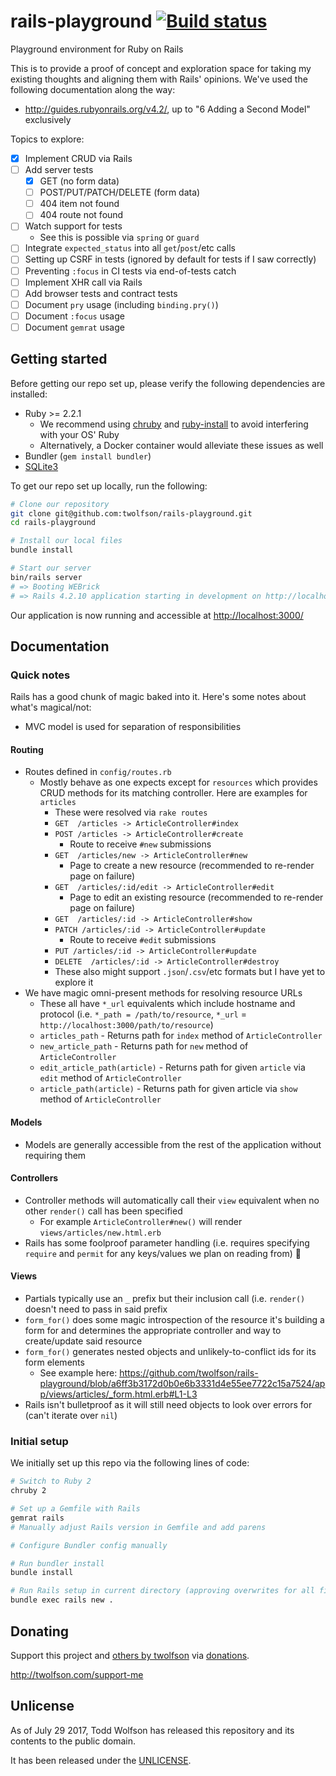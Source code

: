 # rails-playground [![Build status](https://travis-ci.org/twolfson/rails-playground.svg?branch=master)](https://travis-ci.org/twolfson/rails-playground)
Playground environment for Ruby on Rails

This is to provide a proof of concept and exploration space for taking my existing thoughts and aligning them with Rails' opinions. We've used the following documentation along the way:

- <http://guides.rubyonrails.org/v4.2/>, up to "6 Adding a Second Model" exclusively

Topics to explore:

- [x] Implement CRUD via Rails
- [ ] Add server tests
    - [x] GET (no form data)
    - [ ] POST/PUT/PATCH/DELETE (form data)
    - [ ] 404 item not found
    - [ ] 404 route not found
- [ ] Watch support for tests
    - See this is possible via `spring` or `guard`
- [ ] Integrate `expected_status` into all `get`/`post`/etc calls
- [ ] Setting up CSRF in tests (ignored by default for tests if I saw correctly)
- [ ] Preventing `:focus` in CI tests via end-of-tests catch
- [ ] Implement XHR call via Rails
- [ ] Add browser tests and contract tests
- [ ] Document `pry` usage (including `binding.pry()`)
- [ ] Document `:focus` usage
- [ ] Document `gemrat` usage

## Getting started
Before getting our repo set up, please verify the following dependencies are installed:

- Ruby >= 2.2.1
    - We recommend using [chruby][] and [ruby-install][] to avoid interfering with your OS' Ruby
    - Alternatively, a Docker container would alleviate these issues as well
- Bundler (`gem install bundler`)
- [SQLite3][]

[chruby]: https://github.com/postmodern/chruby
[ruby-install]: https://github.com/postmodern/ruby-install
[SQLite3]: https://www.sqlite.org/

To get our repo set up locally, run the following:

```bash
# Clone our repository
git clone git@github.com:twolfson/rails-playground.git
cd rails-playground

# Install our local files
bundle install

# Start our server
bin/rails server
# => Booting WEBrick
# => Rails 4.2.10 application starting in development on http://localhost:3000
```

Our application is now running and accessible at <http://localhost:3000/>

## Documentation
### Quick notes
Rails has a good chunk of magic baked into it. Here's some notes about what's magical/not:

- MVC model is used for separation of responsibilities

#### Routing
- Routes defined in `config/routes.rb`
    - Mostly behave as one expects except for `resources` which provides CRUD methods for its matching controller. Here are examples for `articles`
        - These were resolved via `rake routes`
        - `GET  /articles -> ArticleController#index`
        - `POST /articles -> ArticleController#create`
            - Route to receive `#new` submissions
        - `GET  /articles/new -> ArticleController#new`
            - Page to create a new resource (recommended to re-render page on failure)
        - `GET  /articles/:id/edit -> ArticleController#edit`
            - Page to edit an existing resource (recommended to re-render page on failure)
        - `GET  /articles/:id -> ArticleController#show`
        - `PATCH /articles/:id -> ArticleController#update`
            - Route to receive `#edit` submissions
        - `PUT /articles/:id -> ArticleController#update`
        - `DELETE  /articles/:id -> ArticleController#destroy`
        - These also might support `.json`/`.csv`/etc formats but I have yet to explore it
- We have magic omni-present methods for resolving resource URLs
    - These all have `*_url` equivalents which include hostname and protocol (i.e. `*_path = /path/to/resource`, `*_url` = `http://localhost:3000/path/to/resource`)
    - `articles_path` - Returns path for `index` method of `ArticleController`
    - `new_article_path` - Returns path for `new` method of `ArticleController`
    - `edit_article_path(article)` - Returns path for given `article` via `edit` method of `ArticleController`
    - `article_path(article)` - Returns path for given article via `show` method of `ArticleController`

#### Models
- Models are generally accessible from the rest of the application without requiring them

#### Controllers
- Controller methods will automatically call their `view` equivalent when no other `render()` call has been specified
    - For example `ArticleController#new()` will render `views/articles/new.html.erb`
- Rails has some foolproof parameter handling (i.e. requires specifying `require` and `permit` for any keys/values we plan on reading from) :100:

#### Views
- Partials typically use an `_` prefix but their inclusion call (i.e. `render()` doesn't need to pass in said prefix
- `form_for()` does some magic introspection of the resource it's building a form for and determines the appropriate controller and way to create/update said resource
- `form_for()`  generates nested objects and unlikely-to-conflict ids for its form elements
    - See example here: https://github.com/twolfson/rails-playground/blob/a6ff3b3172d0b0e6b3331d4e55ee7722c15a7524/app/views/articles/_form.html.erb#L1-L3
- Rails isn't bulletproof as it will still need objects to look over errors for (can't iterate over `nil`)

### Initial setup
We initially set up this repo via the following lines of code:

```bash
# Switch to Ruby 2
chruby 2

# Set up a Gemfile with Rails
gemrat rails
# Manually adjust Rails version in Gemfile and add parens

# Configure Bundler config manually

# Run bundler install
bundle install

# Run Rails setup in current directory (approving overwrites for all files)
bundle exec rails new .
```

## Donating
Support this project and [others by twolfson][twolfson-projects] via [donations][twolfson-support-me].

<http://twolfson.com/support-me>

[twolfson-projects]: http://twolfson.com/projects
[twolfson-support-me]: http://twolfson.com/support-me

## Unlicense
As of July 29 2017, Todd Wolfson has released this repository and its contents to the public domain.

It has been released under the [UNLICENSE][].

[UNLICENSE]: UNLICENSE

